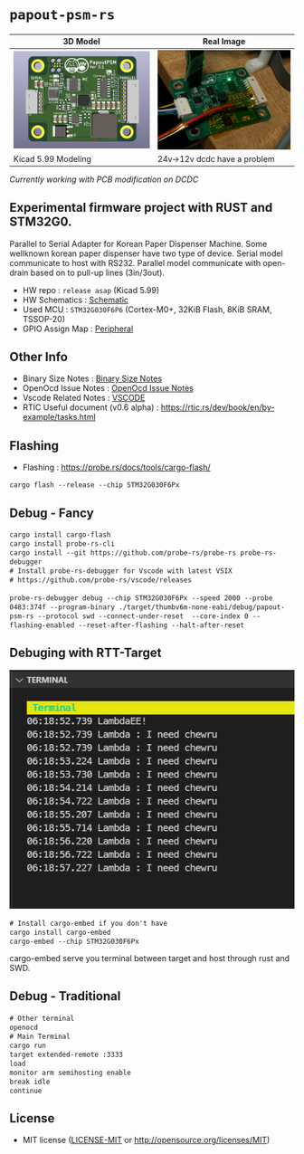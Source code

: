 # `papout-psm-rs`

| 3D Model | Real Image |
| -------- | ---------- |
| ![PCB 3D MODEL](./docs/pcb_image.png) | ![RealImg](./docs/RealImage.jpg) |
| Kicad 5.99 Modeling | 24v->12v dcdc have a problem |
_Currently working with PCB modification on DCDC_

## Experimental firmware project with **RUST** and **STM32G0**.

Parallel to Serial Adapter for Korean Paper Dispenser Machine.
Some wellknown korean paper dispenser have two type of device.
Serial model communicate to host with RS232.
Parallel model communicate with open-drain based on to pull-up lines (3in/3out).


- HW repo : `release asap` (Kicad 5.99) 
- HW Schematics : [Schematic](docs/PapoutPSM-HW-Schematics.pdf)
- Used MCU : `STM32G030F6P6` (Cortex-M0+, 32KiB Flash, 8KiB SRAM, TSSOP-20)
- GPIO Assign Map : [Peripheral](docs/Peripheral.md)


## Other Info
- Binary Size Notes : [Binary Size Notes](docs/BinarySize.md)
- OpenOcd Issue Notes : [OpenOcd Issue Notes](docs/OpenOcdIssue.md)
- Vscode Related Notes : [VSCODE](.vscode/README.md)
- RTIC Useful document (v0.6 alpha) : https://rtic.rs/dev/book/en/by-example/tasks.html

## Flashing
- Flashing : https://probe.rs/docs/tools/cargo-flash/
```shell
cargo flash --release --chip STM32G030F6Px
```

## Debug - Fancy
```shell
cargo install cargo-flash
cargo install probe-rs-cli
cargo install --git https://github.com/probe-rs/probe-rs probe-rs-debugger
# Install probe-rs-debugger for Vscode with latest VSIX
# https://github.com/probe-rs/vscode/releases

probe-rs-debugger debug --chip STM32G030F6Px --speed 2000 --probe 0483:374f --program-binary ./target/thumbv6m-none-eabi/debug/papout-psm-rs --protocol swd --connect-under-reset  --core-index 0 --flashing-enabled --reset-after-flashing --halt-after-reset
```

## Debuging with RTT-Target 
![RealImg](./docs/rtt.png)
```
# Install cargo-embed if you don't have
cargo install cargo-embed
cargo-embed --chip STM32G030F6Px
```
cargo-embed serve you terminal between target and host through rust and SWD.

## Debug - Traditional

```shell
# Other terminal
openocd
# Main Terminal
cargo run
target extended-remote :3333
load
monitor arm semihosting enable
break idle
continue
```

## License
- MIT license ([LICENSE-MIT](LICENSE-MIT) or http://opensource.org/licenses/MIT)